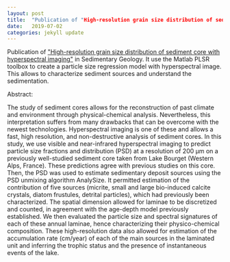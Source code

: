 ```yaml
---
layout: post
title:  "Publication of "High-resolution grain size distribution of sediment core with hyperspectral imaging""
date:   2019-07-02
categories: jekyll update
---
```


Publication of <a href="https://www.sciencedirect.com/science/article/abs/pii/S0037073819301861">"High-resolution grain size distribution of sediment core with hyperspectral imaging"</a> in Sedimentary Geology. It use the Matlab PLSR toolbox to create a particle size regression model with hyperspectral image. This allows to characterize sediment sources and understand the sedimentation.

Abstract:

The study of sediment cores allows for the reconstruction of past climate and environment through physical-chemical analysis. Nevertheless, this interpretation suffers from many drawbacks that can be overcome with the newest technologies. Hyperspectral imaging is one of these and allows a fast, high resolution, and non-destructive analysis of sediment cores. In this study, we use visible and near-infrared hyperspectral imaging to predict particle size fractions and distribution (PSD) at a resolution of 200 μm on a previously well-studied sediment core taken from Lake Bourget (Western Alps, France). These predictions agree with previous studies on this core. Then, the PSD was used to estimate sedimentary deposit sources using the PSD unmixing algorithm AnalySize. It permitted estimation of the contribution of five sources (micrite, small and large bio-induced calcite crystals, diatom frustules, detrital particles), which had previously been characterized. The spatial dimension allowed for laminae to be discretized and counted, in agreement with the age-depth model previously established. We then evaluated the particle size and spectral signatures of each of these annual laminae, hence characterizing their physico-chemical composition. These high-resolution data also allowed for estimation of the accumulation rate (cm/year) of each of the main sources in the laminated unit and inferring the trophic status and the presence of instantaneous events of the lake.